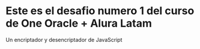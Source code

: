 # Este es el desafio numero 1 del curso de One Oracle + Alura Latam
Un encriptador y desencriptador de JavaScript
